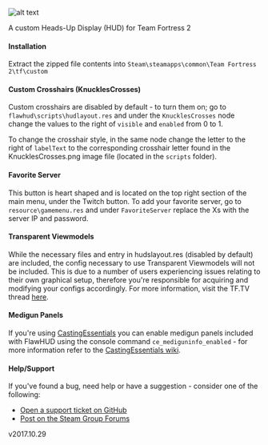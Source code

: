 ![alt text](https://i.imgur.com/2YFHa7X.png)

A custom Heads-Up Display (HUD) for Team Fortress 2 

#### Installation
Extract the zipped file contents into `Steam\steamapps\common\Team Fortress 2\tf\custom`

#### Custom Crosshairs (KnucklesCrosses)
Custom crosshairs are disabled by default - to turn them on; go to `flawhud\scripts\hudlayout.res` and under the `KnucklesCrosses` node change the values to the right of `visible` and `enabled` from 0 to 1.

To change the crosshair style, in the same node change the letter to the right of `labelText` to the corresponding crosshair letter found in the KnucklesCrosses.png image file (located in the `scripts` folder).

#### Favorite Server
This button is heart shaped and is located on the top right section of the main menu, under the Twitch button. To add your favorite server, go to `resource\gamemenu.res` and under `FavoriteServer` replace the Xs with the server IP and password.

#### Transparent Viewmodels
While the necessary files and entry in hudslayout.res (disabled by default) are included, the config necessary to use Transparent Viewmodels will not be included. This is due to a number of users experiencing issues relating to their own graphical setup, therefore you're responsible for acquiring and modifying your configs accordingly. For more information, visit the TF.TV thread [here](http://www.teamfortress.tv/21928/transparent-viewmodels-in-any-hud).

#### Medigun Panels
If you're using [CastingEssentials](https://github.com/PazerOP/CastingEssentials/releases/tag/r12) you can enable medigun panels included with FlawHUD using the console command `ce_mediguninfo_enabled` - for more information refer to the [CastingEssentials wiki](https://github.com/PazerOP/CastingEssentials/wiki).

#### Help/Support
If you've found a bug, need help or have a suggestion - consider one of the following:
* [Open a support ticket on GitHub](https://github.com/CriticalFlaw/FlawHUD/issues/new)
* [Post on the Steam Group Forums](https://steamcommunity.com/groups/FlawHUD/discussions)

v2017.10.29